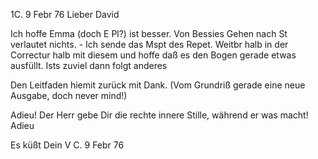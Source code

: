  1C. 9 Febr 76
Lieber David

Ich hoffe Emma (doch E Pl?) ist besser. Von Bessies Gehen nach St verlautet nichts. - Ich sende das Mspt des Repet. Weitbr halb in der Correctur halb mit diesem und hoffe daß es den Bogen gerade etwas ausfüllt. Ists zuviel dann folgt anderes

Den Leitfaden hiemit zurück mit Dank. (Vom Grundriß gerade eine neue Ausgabe, doch never mind!)

Adieu! Der Herr gebe Dir die rechte innere Stille, während er was macht! Adieu

 Es küßt
 Dein V
C. 9 Febr 76
